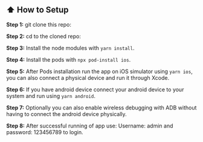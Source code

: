 ## :arrow_up: How to Setup

**Step 1:** git clone this repo:

**Step 2:** cd to the cloned repo:

**Step 3:** Install the node modules with `yarn install`.

**Step 4:** Install the pods with `npx pod-install ios`.

**Step 5:** After Pods installation run the app on iOS simulator using `yarn ios`, you can also connect a physical device and run it through Xcode.

**Step 6:** If you have android device connect your android device to your system and run using `yarn android`.

**Step 7:** Optionally you can also enable wireless debugging with ADB without having to connect the android device physically.

**Step 8:** After successful running of app use: Username: admin and password: 123456789 to login.
